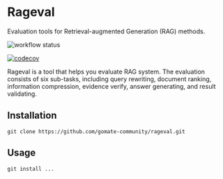 # Rageval

Evaluation tools for Retrieval-augmented Generation (RAG) methods.

![workflow status](https://github.com/gomate-community/rageval/actions/workflows/makefile.yml/badge.svg)

[![codecov](https://codecov.io/gh/gomate-community/rageval/graph/badge.svg?token=AH4DNR46HL)](https://codecov.io/gh/gomate-community/rageval)

Rageval is a tool that helps you evaluate RAG system. The evaluation consists of six sub-tasks, including query rewriting, document ranking, information compression, evidence verify, answer generating, and result validating.


## Installation

```
git clone https://github.com/gomate-community/rageval.git
```
## Usage

```
git install ...
```
